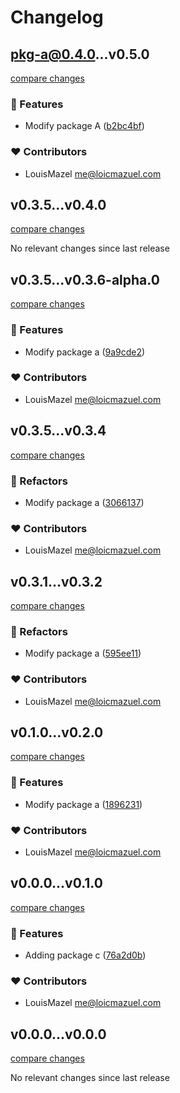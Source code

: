 # Changelog

## pkg-a@0.4.0...v0.5.0

[compare changes](https://github.com/LouisMazel/test-changelogen-monorepo/compare/pkg-a@0.4.0...v0.5.0)

### 🚀 Features

- Modify package A ([b2bc4bf](https://github.com/LouisMazel/test-changelogen-monorepo/commit/b2bc4bf))

### ❤️ Contributors

- LouisMazel <me@loicmazuel.com>


## v0.3.5...v0.4.0

[compare changes](https://github.com/LouisMazel/test-changelogen-monorepo/compare/v0.3.5...v0.4.0)

No relevant changes since last release


## v0.3.5...v0.3.6-alpha.0

[compare changes](https://github.com/LouisMazel/test-changelogen-monorepo/compare/v0.3.5...v0.3.6-alpha.0)

### 🚀 Features

- Modify package a ([9a9cde2](https://github.com/LouisMazel/test-changelogen-monorepo/commit/9a9cde2))

### ❤️ Contributors

- LouisMazel <me@loicmazuel.com>


## v0.3.5...v0.3.4

[compare changes](https://github.com/LouisMazel/test-changelogen-monorepo/compare/v0.3.5...v0.3.4)

### 💅 Refactors

- Modify package a ([3066137](https://github.com/LouisMazel/test-changelogen-monorepo/commit/3066137))

### ❤️ Contributors

- LouisMazel <me@loicmazuel.com>


## v0.3.1...v0.3.2

[compare changes](https://github.com/LouisMazel/test-changelogen-monorepo/compare/v0.3.1...v0.3.2)

### 💅 Refactors

- Modify package a ([595ee11](https://github.com/LouisMazel/test-changelogen-monorepo/commit/595ee11))

### ❤️ Contributors

- LouisMazel <me@loicmazuel.com>


## v0.1.0...v0.2.0

[compare changes](https://github.com/LouisMazel/test-changelogen-monorepo/compare/v0.1.0...v0.2.0)

### 🚀 Features

- Modify package a ([1896231](https://github.com/LouisMazel/test-changelogen-monorepo/commit/1896231))

### ❤️ Contributors

- LouisMazel <me@loicmazuel.com>


## v0.0.0...v0.1.0

[compare changes](https://github.com/LouisMazel/test-changelogen-monorepo/compare/v0.0.0...v0.1.0)

### 🚀 Features

- Adding package c ([76a2d0b](https://github.com/LouisMazel/test-changelogen-monorepo/commit/76a2d0b))

### ❤️ Contributors

- LouisMazel <me@loicmazuel.com>


## v0.0.0...v0.0.0

[compare changes](https://github.com/LouisMazel/test-changelogen-monorepo/compare/v0.0.0...v0.0.0)

No relevant changes since last release
